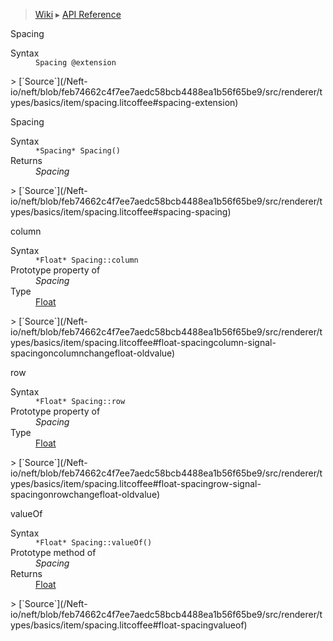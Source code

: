 > [Wiki](Home) ▸ [API Reference](API-Reference)

Spacing
<dl><dt>Syntax</dt><dd><code>Spacing @extension</code></dd></dl>
> [`Source`](/Neft-io/neft/blob/feb74662c4f7ee7aedc58bcb4488ea1b56f65be9/src/renderer/types/basics/item/spacing.litcoffee#spacing-extension)

Spacing
<dl><dt>Syntax</dt><dd><code>&#x2A;Spacing&#x2A; Spacing()</code></dd><dt>Returns</dt><dd><i>Spacing</i></dd></dl>
> [`Source`](/Neft-io/neft/blob/feb74662c4f7ee7aedc58bcb4488ea1b56f65be9/src/renderer/types/basics/item/spacing.litcoffee#spacing-spacing)

column
<dl><dt>Syntax</dt><dd><code>&#x2A;Float&#x2A; Spacing::column</code></dd><dt>Prototype property of</dt><dd><i>Spacing</i></dd><dt>Type</dt><dd><a href="/Neft-io/neft/wiki/Utils-API#isfloat">Float</a></dd></dl>
> [`Source`](/Neft-io/neft/blob/feb74662c4f7ee7aedc58bcb4488ea1b56f65be9/src/renderer/types/basics/item/spacing.litcoffee#float-spacingcolumn-signal-spacingoncolumnchangefloat-oldvalue)

row
<dl><dt>Syntax</dt><dd><code>&#x2A;Float&#x2A; Spacing::row</code></dd><dt>Prototype property of</dt><dd><i>Spacing</i></dd><dt>Type</dt><dd><a href="/Neft-io/neft/wiki/Utils-API#isfloat">Float</a></dd></dl>
> [`Source`](/Neft-io/neft/blob/feb74662c4f7ee7aedc58bcb4488ea1b56f65be9/src/renderer/types/basics/item/spacing.litcoffee#float-spacingrow-signal-spacingonrowchangefloat-oldvalue)

valueOf
<dl><dt>Syntax</dt><dd><code>&#x2A;Float&#x2A; Spacing::valueOf()</code></dd><dt>Prototype method of</dt><dd><i>Spacing</i></dd><dt>Returns</dt><dd><a href="/Neft-io/neft/wiki/Utils-API#isfloat">Float</a></dd></dl>
> [`Source`](/Neft-io/neft/blob/feb74662c4f7ee7aedc58bcb4488ea1b56f65be9/src/renderer/types/basics/item/spacing.litcoffee#float-spacingvalueof)

